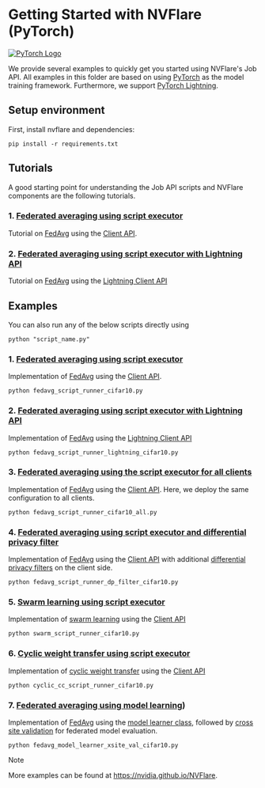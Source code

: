 # Getting Started with NVFlare (PyTorch)
[![PyTorch Logo](https://upload.wikimedia.org/wikipedia/commons/c/c6/PyTorch_logo_black.svg)](https://pytorch.org)

We provide several examples to quickly get you started using NVFlare's Job API. 
All examples in this folder are based on using [PyTorch](https://pytorch.org/) as the model training framework.
Furthermore, we support [PyTorch Lightning](https://lightning.ai).

## Setup environment
First, install nvflare and dependencies:
```commandline
pip install -r requirements.txt
```

## Tutorials
A good starting point for understanding the Job API scripts and NVFlare components are the following tutorials.
### 1. [Federated averaging using script executor](./nvflare_pt_getting_started.ipynb)
Tutorial on [FedAvg](https://arxiv.org/abs/1602.05629) using the [Client API](https://nvflare.readthedocs.io/en/main/programming_guide/execution_api_type/client_api.html).

### 2. [Federated averaging using script executor with Lightning API](./nvflare_lightning_getting_started.ipynb)
Tutorial on [FedAvg](https://arxiv.org/abs/1602.05629) using the [Lightning Client API](https://nvflare.readthedocs.io/en/main/programming_guide/execution_api_type/client_api.html#id4)

## Examples
You can also run any of the below scripts directly using
```commandline
python "script_name.py"
```
### 1. [Federated averaging using script executor](./fedavg_script_runner_cifar10.py)
Implementation of [FedAvg](https://arxiv.org/abs/1602.05629) using the [Client API](https://nvflare.readthedocs.io/en/main/programming_guide/execution_api_type/client_api.html).
```commandline
python fedavg_script_runner_cifar10.py
```
### 2. [Federated averaging using script executor with Lightning API](./fedavg_script_runner_lightning_cifar10.py)
Implementation of [FedAvg](https://arxiv.org/abs/1602.05629) using the [Lightning Client API](https://nvflare.readthedocs.io/en/main/programming_guide/execution_api_type/client_api.html#id4)
```commandline
python fedavg_script_runner_lightning_cifar10.py
```
### 3. [Federated averaging using the script executor for all clients](./fedavg_script_runner_cifar10_all.py)
Implementation of [FedAvg](https://arxiv.org/abs/1602.05629) using the [Client API](https://nvflare.readthedocs.io/en/main/programming_guide/execution_api_type/client_api.html).
Here, we deploy the same configuration to all clients.
```commandline
python fedavg_script_runner_cifar10_all.py
```
### 4. [Federated averaging using script executor and differential privacy filter](./fedavg_script_runner_dp_filter_cifar10.py)
Implementation of [FedAvg](https://arxiv.org/abs/1602.05629) using the [Client API](https://nvflare.readthedocs.io/en/main/programming_guide/execution_api_type/client_api.html)
with additional [differential privacy filters](https://arxiv.org/abs/1910.00962) on the client side.
```commandline
python fedavg_script_runner_dp_filter_cifar10.py
```
### 5. [Swarm learning using script executor](./swarm_script_runner_cifar10.py)
Implementation of [swarm learning](https://www.nature.com/articles/s41586-021-03583-3) using the [Client API](https://nvflare.readthedocs.io/en/main/programming_guide/execution_api_type/client_api.html)
```commandline
python swarm_script_runner_cifar10.py
```
### 6. [Cyclic weight transfer using script executor](./cyclic_cc_script_runner_cifar10.py)
Implementation of [cyclic weight transfer](https://arxiv.org/abs/1709.05929) using the [Client API](https://nvflare.readthedocs.io/en/main/programming_guide/execution_api_type/client_api.html)
```commandline
python cyclic_cc_script_runner_cifar10.py
```
### 7. [Federated averaging using model learning](./fedavg_model_learner_xsite_val_cifar10.py))
Implementation of [FedAvg](https://arxiv.org/abs/1602.05629) using the [model learner class](https://nvflare.readthedocs.io/en/main/programming_guide/execution_api_type/model_learner.html),
followed by [cross site validation](https://nvflare.readthedocs.io/en/main/programming_guide/controllers/cross_site_model_evaluation.html)
for federated model evaluation.
```commandline
python fedavg_model_learner_xsite_val_cifar10.py
```

> [!NOTE]
> More examples can be found at https://nvidia.github.io/NVFlare.
